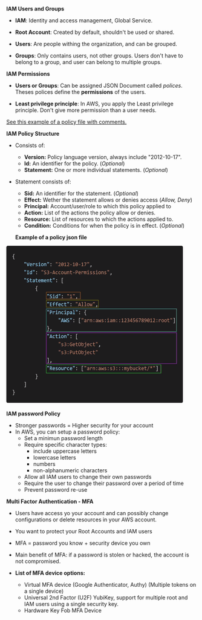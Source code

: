 **IAM Users and Groups**

* **IAM**: Identity and access management, Global Service.

* **Root Account**: Created by default, shouldn't be used or shared.

* **Users**: Are people withing the organization, and can be grouped.

* **Groups**: Only contains users, not other groups. Users don't have to belong to a group, and user can belong to multiple groups.

**IAM Permissions**

* **Users or Groups**: Can be assigned JSON Document called *polices*. Theses polices define the **permissions** of the users. 

* **Least privilege principle**: In AWS, you apply the Least privilege principle. Don't give more permission than a user needs.

[See this example of a policy file with comments.](https://github.com/felipeNeves93/certified-solutions-architect-associate-study/blob/master/iam-aws%20cli/example-policy.json)

**IAM Policy Structure**

* Consists of:
    * **Version:** Policy language version, always include "2012-10-17".
    * **Id:** An identifier for the policy. (*Optional*)
    * **Statement:** One or more individual statements. (*Optional*)

* Statement consists of: 
    * **Sid:** An identifier for the statement. (*Optional*)
    * **Effect:** Wether the statement allows or denies access (*Allow, Deny*)
    * **Principal:** Account/user/role to which this policy applied to
    * **Action:** List of the actions the policy allow or denies.
    * **Resource:** List of resources to which the actions applied to.
    * **Condition:** Conditions for when the policy is in effect. (*Optional*) 

    **Example of a policy json file**

![Policy Example](./images/policy-example.png)


**IAM password Policy**

* Stronger passwords = Higher security for your account
* In AWS, you can setup a password policy:
    * Set a minimun password length
    * Require specific character types:
        * include uppercase letters
        * lowercase letters
        * numbers
        * non-alphanumeric characters
    * Allow all IAM users to change their own passwords
    * Require the user to change their password over a period of time
    * Prevent password re-use

**Multi Factor Authentication - MFA**

* Users have access yo your account and can possibly change configurations or delete resources in your AWS account.
* You want to protect your Root Accounts and IAM users
* MFA = password you know + security device you own
* Main benefit of MFA: if a password is stolen or hacked, the account is not compromised.

* **List of MFA device options:**
    * Virtual MFA device (Google Authenticator, Authy) (Multiple tokens on a single device)
    * Universal 2nd Factor (U2F) YubiKey, support for multiple root and IAM users using a single security key.
    * Hardware Key Fob MFA Device
